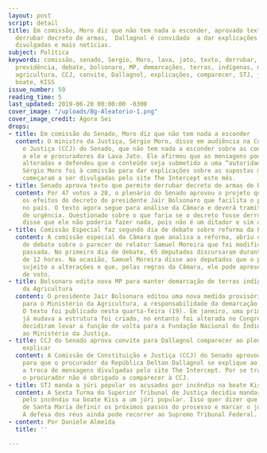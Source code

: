 ```yaml
---
layout: post
script: detail
title: Em comissão, Moro diz que não tem nada a esconder, aprovado texto que permite
  derrubar decreto de armas,  Dallagnol é convidado  a dar explicações sobre mensagens
  divulgadas e mais notícias.
subject: Política
keywords: comissão, senado, Sergio, Moro, lava, jato, texto, derrubar, decreto, armas,
  previdência, debate, bolsonaro, MP, demarcações, terras, indígenas, ministério,
  agricultura, CCJ, convite, Dallagnol, explicações, comparecer, STJ, júri, popular,
  boate, KISS
issue_number: 59
reading_time: 5
last_updated: 2019-06-20 00:00:00 -0300
cover_image: "/uploads/Bg-Aleatorio-1.png"
cover_image_credit: Agora Sei
drops:
- title: Em comissão do Senado, Moro diz que não tem nada a esconder
  content: O ministro da Justiça, Sérgio Moro, disse em audiência na Comissão de Constituição
    e Justiça (CCJ) do Senado, que não tem nada a esconder sobre as conversas atribuídas
    a ele e procuradores da Lava Jato. Ele afirmou que as mensagens podem ter sido
    alteradas e defendeu que o conteúdo seja submetido a uma “autoridade independente”.
    Sérgio Moro foi à comissão para dar explicações sobre as supostas mensagens que
    começaram a ser divulgadas pelo site The Intercept este mês.
- title: Senado aprova texto que permite derrubar decreto de armas de Bolsonaro
  content: Por 47 votos a 28, o plenário do Senado aprovou o projeto que suspende
    os efeitos do decreto do presidente Jair Bolsonaro que facilita o porte de armas
    no país. O texto agora segue para análise da Câmara e deverá tramitar em regime
    de urgência. Questionado sobre o que faria se o decreto fosse derrubado, Bolsonaro
    disse que ele não poderia fazer nada, pois não é um ditador e sim um democrata.
- title: Comissão Especial faz segundo dia de debate sobre reforma da Previdência
  content: A comissão especial da Câmara que analisa a reforma, abriu o segundo dia
    de debate sobre o parecer do relator Samuel Moreira que foi modificado na semana
    passada. No primeiro dia de debate, 65 deputados discursaram durante uma sessão
    de 12 horas. Na ocasião, Samuel Moreira disse aos deputados que o parecer está
    sujeito a alterações e que, pelas regras da Câmara, ele pode apresentar uma complementação
    de voto.
- title: Bolsonaro edita nova MP para manter demarcação de terras indígenas no Ministério
    da Agricultura
  content: O presidente Jair Bolsonaro editou uma nova medida provisória para transferir
    para o Ministério da Agricultura, a responsabilidade da demarcação de terras indígenas.
    O texto foi publicado nesta quarta-feira (19). Em janeiro, uma primeira MP que
    já mudava a estrutura foi criado, no entanto foi alterada no Congresso e os deputados
    decidiram levar a função de volta para a Fundação Nacional do Índio (Funai), vinculada
    ao Ministério da Justiça.
- title: CCJ do Senado aprova convite para Dallagnol comparecer ao plenário para se
    explicar
  content: A Comissão de Constituição e Justiça (CCJ) do Senado aprovou um convite
    para que o procurador da República Deltan Dallagnol se explique ao colegiado sobre
    a troca de mensagens divulgadas pelo site The Intercept. Por se tratar de um convite,
    o procurador não é obrigado a comparecer à CCJ.
- title: STJ manda a júri popular os acusados por incêndio na boate Kiss
  content: A Sexta Turma do Superior Tribunal de Justiça decidiu mandar os acusados
    pelo incêndio na boate Kiss a um júri popular. Isso quer dizer que caberá à justiça
    de Santa Maria definir os próximos passos do processo e marcar o júri popular.
    A defesa dos réus ainda pode recorrer ao Supremo Tribunal Federal.
- content: Por Daniele Almeida
  title: ''

---
```

